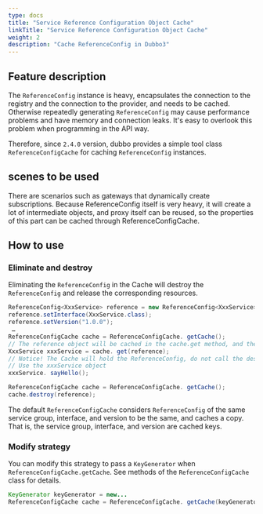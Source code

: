 ```yaml
---
type: docs
title: "Service Reference Configuration Object Cache"
linkTitle: "Service Reference Configuration Object Cache"
weight: 2
description: "Cache ReferenceConfig in Dubbo3"
---
```

## Feature description

The `ReferenceConfig` instance is heavy, encapsulates the connection to the registry and the connection to the provider, and needs to be cached. Otherwise repeatedly generating `ReferenceConfig` may cause performance problems and have memory and connection leaks. It's easy to overlook this problem when programming in the API way.

Therefore, since `2.4.0` version, dubbo provides a simple tool class `ReferenceConfigCache` for caching `ReferenceConfig` instances.
## scenes to be used

There are scenarios such as gateways that dynamically create subscriptions. Because ReferenceConfig itself is very heavy, it will create a lot of intermediate objects, and proxy itself can be reused, so the properties of this part can be cached through ReferenceConfigCache.

## How to use
### Eliminate and destroy
Eliminating the `ReferenceConfig` in the Cache will destroy the `ReferenceConfig` and release the corresponding resources.
```java
ReferenceConfig<XxxService> reference = new ReferenceConfig<XxxService>();
reference.setInterface(XxxService.class);
reference.setVersion("1.0.0");
 …
ReferenceConfigCache cache = ReferenceConfigCache. getCache();
// The reference object will be cached in the cache.get method, and the ReferenceConfig.get method will be called to start the ReferenceConfig
XxxService xxxService = cache. get(reference);
// Notice! The Cache will hold the ReferenceConfig, do not call the destroy method of the ReferenceConfig outside, causing the ReferenceConfig in the Cache to become invalid!
// Use the xxxService object
xxxService. sayHello();
```
```java
ReferenceConfigCache cache = ReferenceConfigCache. getCache();
cache.destroy(reference);
```
The default `ReferenceConfigCache` considers `ReferenceConfig` of the same service group, interface, and version to be the same, and caches a copy. That is, the service group, interface, and version are cached keys.

### Modify strategy
You can modify this strategy to pass a `KeyGenerator` when `ReferenceConfigCache.getCache`. See methods of the `ReferenceConfigCache` class for details.
```java
KeyGenerator keyGenerator = new...
ReferenceConfigCache cache = ReferenceConfigCache. getCache(keyGenerator);
```